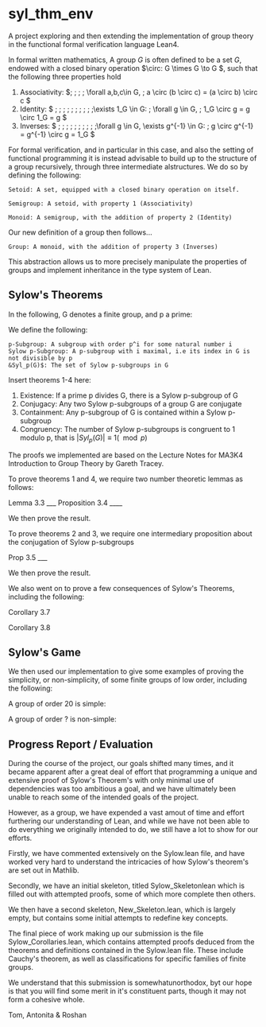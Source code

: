 # syl_thm_env

A project exploring and then extending the implementation of group theory in the functional formal verification language Lean4.

In formal written mathematics, A group $G$ is often defined to be a set $G$, endowed with a closed binary operation $\circ: G \times G \to G $, such that the following three properties hold

1.  Associativity: $\; \; \; \; \forall a,b,c\in G, \; a \circ (b \circ c) = (a \circ b) \circ c $
2.  Identity: $ \; \; \; \; \; \; \; \; \; \;\exists 1_G \in G: \; \forall g \in G, \; 1_G \circ g = g \circ 1_G = g $
3.  Inverses: $ \; \; \; \; \; \; \; \; \; \;\forall g \in G, \exists g^{-1} \in G: \;  g \circ g^{-1} = g^{-1} \circ g = 1_G $

For formal verification, and in particular in this case, and also the setting of functional programming it is instead advisable to build up to the structure of a group recursively, through three intermediate alstructures. We do so by defining the following: 

    Setoid: A set, equipped with a closed binary operation on itself.

    Semigroup: A setoid, with property 1 (Associativity)

    Monoid: A semigroup, with the addition of property 2 (Identity)

Our new definition of a group then follows...

    Group: A monoid, with the addition of property 3 (Inverses)

This abstraction allows us to more precisely manipulate the properties of groups and implement inheritance in the type system of Lean.

## Sylow's Theorems

In the following, G denotes a finite group, and p a prime:

We define the following:

    p-Subgroup: A subgroup with order p^i for some natural number i
    Sylow p-Subgroup: A p-subgroup with i maximal, i.e its index in G is not divisible by p
    &Syl_p(G)$: The set of Sylow p-subgroups in G

Insert theorems 1-4 here:
1. Existence: If a prime p divides G, there is a Sylow p-subgroup of G
2. Conjugacy: Any two Sylow p-subgroups of a group G are conjugate
3. Containment: Any p-subgroup of G is contained within a Sylow p-subgroup
4. Congruency: The number of Sylow p-subgroups is congruent to 1 modulo p, that is $|Syl_p(G)| \equiv 1 (\mod p)$

The proofs we implemented are based on the Lecture Notes for MA3K4 Introduction to Group Theory by Gareth Tracey. 

To prove theorems 1 and 4, we require two number theoretic lemmas as follows:

Lemma 3.3 ___
Proposition 3.4 ____

We then prove the result.

To prove theorems 2 and 3, we require one intermediary proposition about the conjugation of Sylow p-subgroups

Prop 3.5 ___

We then prove the result.

We also went on to prove a few consequences of Sylow's Theorems, including the following:

Corollary 3.7

Corollary 3.8

## Sylow's Game 

We then used our implementation to give some examples of proving the simplicity, or non-simplicity, of some finite groups of low order, including the following:

A group of order 20 is simple:

A group of order ? is non-simple:

## Progress Report / Evaluation

During the course of the project, our goals shifted many times, and it became apparent after a great deal of effort that programming a unique and extensive proof of Sylow's Theorem's with only minimal use of dependencies was too ambitious a goal, and we have ultimately been unable to reach some of the intended goals of the project. 

However, as a group, we have expended a vast amout of time and effort furthering our understanding of Lean, and while we have not been able to do everything we originally intended to do, we still have a lot to show for our efforts.

Firstly, we have commented extensively on the Sylow.lean file, and have worked very hard to understand the intricacies of how Sylow's theorem's are set out in Mathlib.

Secondly, we have an initial skeleton, titled Sylow_Skeletonlean which is filled out with attempted proofs, some of which more complete then others. 

We then have a second skeleton, New_Skeleton.lean, which is largely empty, but contains some initial attempts to redefine key concepts.

The final piece of work making up our submission is the file Sylow_Corollaries.lean, which contains attempted proofs deduced from the theorems and definitions contained in the Sylow.lean file. These include Cauchy's theorem, as well as classifications for specific families of finite groups. 

We understand that this submission is somewhatunorthodox, byt our hope is that you will find some merit in it's constituent parts, though it may not form a cohesive whole.

Tom, Antonita & Roshan






